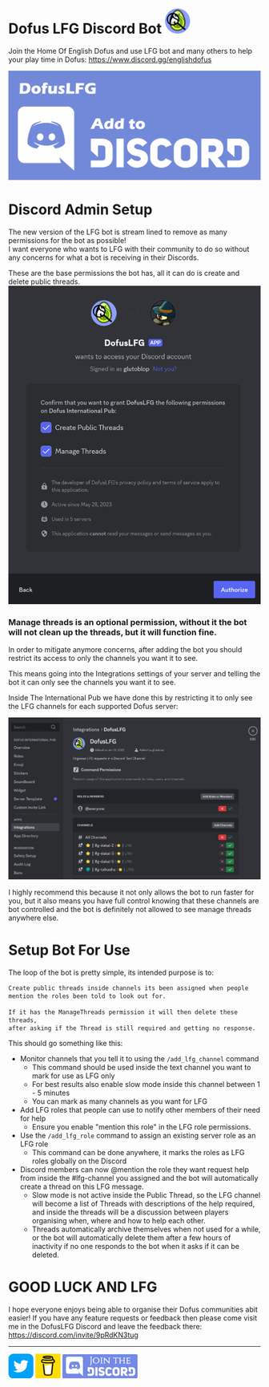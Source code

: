 # Dofus LFG Discord Bot  ﻿<img src="https://raw.githubusercontent.com/Glutoblop/DofusLFGDocs/main/res/Icon/Icon.png" width=50 height=50/>
Join the Home Of English Dofus and use LFG bot and many others to help your play time in Dofus: https://www.discord.gg/englishdofus

[<img src="https://raw.githubusercontent.com/Glutoblop/DofusLFGDocs/refs/heads/main/res/Icon/add_to_discord.png" width=550>](https://discord.com/oauth2/authorize?client_id=1112419871557431297)

 # Discord Admin Setup
The new version of the LFG bot is stream lined to remove as many permissions for the bot as possible!  
I want everyone who wants to LFG with their community to do so without any concerns for what a bot is receiving in their Discords.  
  
  These are the base permissions the bot has, all it can do is create and delete public threads.
 <img src="https://raw.githubusercontent.com/Glutoblop/DofusLFGDocs/refs/heads/main/res/permissions.png" width=600>

### Manage threads is an optional permission, without it the bot will not clean up the threads, but it will function fine. 

In order to mitigate anymore concerns, after adding the bot you should restrict its access to only the channels you want it to see.

This means going into the Integrations settings of your server and telling the bot it can only see the channels you want it to see. 

Inside The International Pub we have done this by restricting it to only see the LFG channels for each supported Dofus server:

 <img src="https://raw.githubusercontent.com/Glutoblop/DofusLFGDocs/refs/heads/main/res/intergration.png" width=600>
 
I highly recommend this  because it not only allows the bot to run faster for you, but it also means you have full control knowing that these channels are bot controlled and the bot is definitely not allowed to see manage threads anywhere else. 

# Setup Bot For Use

The loop of the bot is pretty simple, its intended purpose is to:
```
Create public threads inside channels its been assigned when people 
mention the roles been told to look out for.

If it has the ManageThreads permission it will then delete these threads, 
after asking if the Thread is still required and getting no response. 
```
This should go something like this: 
* Monitor channels that you tell it to using the `/add_lfg_channel` command
    * This command should be used inside the text channel you want to mark for use as LFG only
    * For best results also enable slow mode inside this channel between 1 - 5 minutes
    * You can mark as many channels as you want for LFG
* Add LFG roles that people can use to notify other members of their need for help
   * Ensure you enable "mention this role" in the LFG role permissions.
* Use the `/add_lfg_role` command to assign an existing server role as an LFG role
    * This command can be done anywhere, it marks the roles as LFG roles globally on the Discord
* Discord members can now @mention the role they want request help from inside the #lfg-channel you assigned and the bot will automatically create a thread on this LFG message.
    * Slow mode is not active inside the Public Thread, so the LFG channel will become a list of Threads with descriptions of the help required, and inside the threads will be a discussion between players organising when, where and how to help each other. 
    * Threads automatically archive themselves when not used for a while, or the bot will automatically delete them after a few hours of inactivity if no one responds to the bot when it asks if it can be deleted. 

# GOOD LUCK AND LFG
I hope everyone enjoys being able to organise their Dofus communities abit easier!
If you have any feature requests or feedback then please come visit me in the DofusLFG Discord and leave the feedback there:
https://discord.com/invite/9pRdKN3tug


--------------------------------------
[<img src="https://raw.githubusercontent.com/Glutoblop/DofusLFGDocs/main/res/Icon/twitter_icon.png" width=50>](https://twitter.com/Glutoblop) [<img src="https://raw.githubusercontent.com/Glutoblop/DofusLFGDocs/main/res/Icon/buy_coffee.png" width=50>](https://www.buymeacoffee.com/glutoblop) [<img src="https://raw.githubusercontent.com/Glutoblop/DofusLFGDocs/main/res/Icon/join_discord.png" width=150>](https://www.discord.gg/englishdofus)

